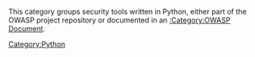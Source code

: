 This category groups security tools written in Python, either part of
the OWASP project repository or documented in an [:Category:OWASP
Document](:Category:OWASP_Document "wikilink").

[Category:Python](Category:Python "wikilink")